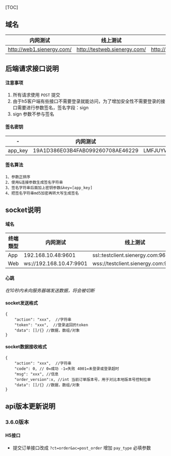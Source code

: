 [TOC]

## 域名

内网测试|线上测试|线上正式
--------|--------|--------|
http://web1.sienergy.com/|http://testweb.sienergy.com/|http://web.sienergy.com/

## 后端请求接口说明

#### 注意事项
1. 所有请求使用 `POST` 提交
2. 由于h5客户端有些接口不需要登录就能访问，为了增加安全性不需要登录的接口需要进行参数签名，签名字段：sign
3. sign 参数不参与签名

#### 签名密钥

-|内网测试|线上测试|线上正式
--------|--------|--------|--------|
app_key|19A1D386E03B4FAB099260708AE46229|LMFJUYWYRM10C7E95FSG9ZK55TWH9WM4|SLLQV6OO89OX3SVZF07X3L0UCAY2XTOE

#### 签名算法
```
1、参数正排序
2、使用&连接参数生成签名字符串
3、签名字符串后面加上密钥参数&key=[app_key]
4、把签名字符串md5加密再转大写生成签名
```

## socket说明
#### 域名

终端類型|内网测试|线上测试|线上正式
--------|--------|--------|--------|
App|192.168.10.48:9601|ssl::testclient.sienergy.com:9601|ssl::client.sienergy.com:9601
Web|ws://192.168.10.47:9901|wss://testclient.sienergy.com:9901|ssl://client.sienergy.com:9901

#### 心跳
*在10秒内未向服务器端发送数据，将会被切断*

#### socket发送格式
```
{
	"action": "xxx",  //字符串
	"token": "xxx",  //登录返回的token
	"data": []/{} //数据，数组/对象
}
```

#### socket数据接收格式
```
{
	"action": "xxx",  //字符串
	"code": 0, // 0=成功 -1=失败 4001=未登录或登录超时
	"msg": "xxx", //信息
	"order_version":x, //int 当前订单版本号，用于对比本地版本号控制拉单
	"data": []/{} //数据，数组/对象
}
```

## api版本更新说明

### 3.6.0版本
#### H5接口
- 提交订单接口改成 `?ct=order&ac=post_order` 增加 `pay_type` 必填参数
